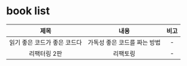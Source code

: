 # book list

|    제목       |   내용   | 비고 |
| :----: | :---: | :---: |
|   읽기 좋은 코드가 좋은 코드다  |  가독성 좋은 코드를 짜는 방법    |   -   |
| 리팩터링 2판 | 리팩토링 |  - |